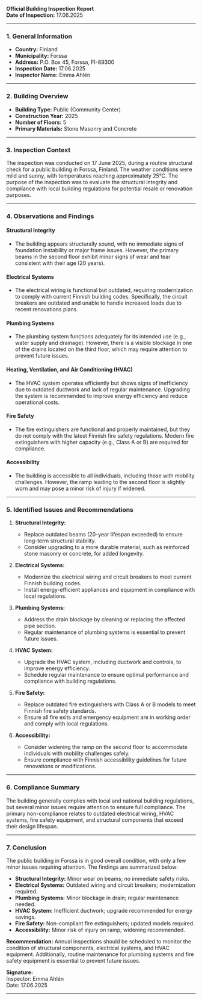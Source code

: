 

**Official Building Inspection Report**  
**Date of Inspection:** 17.06.2025  

---

### **1. General Information**  
- **Country:** Finland  
- **Municipality:** Forssa  
- **Address:** P.O. Box 45, Forssa, FI-89300  
- **Inspection Date:** 17.06.2025  
- **Inspector Name:** Emma Ahlén  

---

### **2. Building Overview**  
- **Building Type:** Public (Community Center)  
- **Construction Year:** 2025  
- **Number of Floors:** 5  
- **Primary Materials:** Stone Masonry and Concrete  

---

### **3. Inspection Context**  
The inspection was conducted on 17 June 2025, during a routine structural check for a public building in Forssa, Finland. The weather conditions were mild and sunny, with temperatures reaching approximately 25°C. The purpose of the inspection was to evaluate the structural integrity and compliance with local building regulations for potential resale or renovation purposes.

---

### **4. Observations and Findings**  

#### **Structural Integrity**  
- The building appears structurally sound, with no immediate signs of foundation instability or major frame issues. However, the primary beams in the second floor exhibit minor signs of wear and tear consistent with their age (20 years).  

#### **Electrical Systems**  
- The electrical wiring is functional but outdated, requiring modernization to comply with current Finnish building codes. Specifically, the circuit breakers are outdated and unable to handle increased loads due to recent renovations plans.  

#### **Plumbing Systems**  
- The plumbing system functions adequately for its intended use (e.g., water supply and drainage). However, there is a visible blockage in one of the drains located on the third floor, which may require attention to prevent future issues.  

#### **Heating, Ventilation, and Air Conditioning (HVAC)**  
- The HVAC system operates efficiently but shows signs of inefficiency due to outdated ductwork and lack of regular maintenance. Upgrading the system is recommended to improve energy efficiency and reduce operational costs.  

#### **Fire Safety**  
- The fire extinguishers are functional and properly maintained, but they do not comply with the latest Finnish fire safety regulations. Modern fire extinguishers with higher capacity (e.g., Class A or B) are required for compliance.  

#### **Accessibility**  
- The building is accessible to all individuals, including those with mobility challenges. However, the ramp leading to the second floor is slightly worn and may pose a minor risk of injury if widened.  

---

### **5. Identified Issues and Recommendations**  
1. **Structural Integrity:**  
   - Replace outdated beams (20-year lifespan exceeded) to ensure long-term structural stability.  
   - Consider upgrading to a more durable material, such as reinforced stone masonry or concrete, for added longevity.  

2. **Electrical Systems:**  
   - Modernize the electrical wiring and circuit breakers to meet current Finnish building codes.  
   - Install energy-efficient appliances and equipment in compliance with local regulations.  

3. **Plumbing Systems:**  
   - Address the drain blockage by cleaning or replacing the affected pipe section.  
   - Regular maintenance of plumbing systems is essential to prevent future issues.  

4. **HVAC System:**  
   - Upgrade the HVAC system, including ductwork and controls, to improve energy efficiency.  
   - Schedule regular maintenance to ensure optimal performance and compliance with building regulations.  

5. **Fire Safety:**  
   - Replace outdated fire extinguishers with Class A or B models to meet Finnish fire safety standards.  
   - Ensure all fire exits and emergency equipment are in working order and comply with local regulations.  

6. **Accessibility:**  
   - Consider widening the ramp on the second floor to accommodate individuals with mobility challenges safely.  
   - Ensure compliance with Finnish accessibility guidelines for future renovations or modifications.  

---

### **6. Compliance Summary**  
The building generally complies with local and national building regulations, but several minor issues require attention to ensure full compliance. The primary non-compliance relates to outdated electrical wiring, HVAC systems, fire safety equipment, and structural components that exceed their design lifespan.

---

### **7. Conclusion**  
The public building in Forssa is in good overall condition, with only a few minor issues requiring attention. The findings are summarized below:  

- **Structural Integrity:** Minor wear on beams; no immediate safety risks.  
- **Electrical Systems:** Outdated wiring and circuit breakers; modernization required.  
- **Plumbing Systems:** Minor blockage in drain; regular maintenance needed.  
- **HVAC System:** Inefficient ductwork; upgrade recommended for energy savings.  
- **Fire Safety:** Non-compliant fire extinguishers; updated models required.  
- **Accessibility:** Minor risk of injury on ramp; widening recommended.  

**Recommendation:** Annual inspections should be scheduled to monitor the condition of structural components, electrical systems, and HVAC equipment. Additionally, routine maintenance for plumbing systems and fire safety equipment is essential to prevent future issues.  

**Signature:**  
Inspector: Emma Ahlén  
Date: 17.06.2025  

---